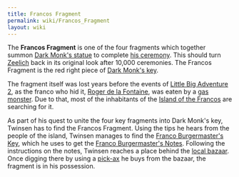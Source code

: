 ```yaml
---
title: Francos Fragment
permalink: wiki/Francos_Fragment
layout: wiki
---
```


The **Francos Fragment** is one of the four fragments which together
summon [Dark Monk's statue](Dark_Monk's_statue "wikilink") to complete
[his ceremony](Dark_Monk's_prophecy "wikilink"). This should turn
[Zeelich](Zeelich "wikilink") back in its original look after 10,000
ceremonies. The Francos Fragment is the red right piece of [Dark Monk's
key](Dark_Monk's_key "wikilink").

The fragment itself was lost years before the events of [Little Big
Adventure 2](Little_Big_Adventure_2 "wikilink"), as the franco who hid
it, [Roger de la Fontaine](Roger_de_la_Fontaine "wikilink"), was eaten
by a [gas monster](gas_monster "wikilink"). Due to that, most of the
inhabitants of the [Island of the
Francos](Island_of_the_Francos "wikilink") are searching for it.

As part of his quest to unite the four key fragments into Dark Monk's
key, Twinsen has to find the Francos Fragment. Using the tips he hears
from the people of the island, Twinsen manages to find the [Franco
Burgermaster's Key](Franco_Burgermaster's_Key "wikilink"), which he uses
to get the [Franco Burgermaster's
Notes](Franco_Burgermaster's_Notes "wikilink"). Following the
instructions on the notes, Twinsen reaches a place behind the [local
bazaar](Francos_Island_bazaar "wikilink"). Once digging there by using a
[pick-ax](pick-ax "wikilink") he buys from the bazaar, the fragment is
in his possession.
